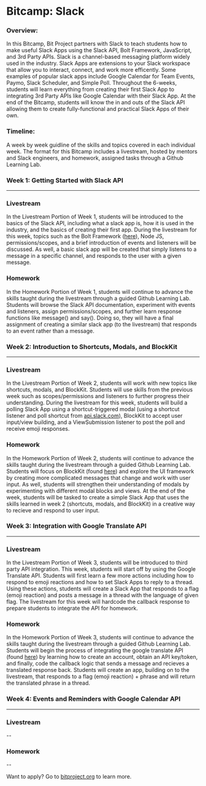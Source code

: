 # Bitcamp: Slack

### Overview:
In this Bitcamp, Bit Project partners with Slack to teach students how to make useful Slack Apps using the Slack API, Bolt Framework, JavaScript, and 3rd Party APIs. Slack is a channel-based messaging platform widely used in the industry. Slack Apps are extensions to your Slack workspace that allow you to interact, connect, and work more efficently. Some examples of popular slack apps include Google Calendar for Team Events, Paymo, Slack Scheduler, and Simple Poll. Throughout the 6-weeks, students will learn everything from creating their first Slack App to integrating 3rd Party APIs like Google Calendar with their Slack App. At the end of the Bitcamp, students will know the in and outs of the Slack API allowing them to create fully-functional and practical Slack Apps of their own.

### Timeline:

A week by week guidline of the skills and topics covered in each individual week. The format for this Bitcamp includes a livestream, hosted by mentors and Slack engineers, and homework, assigned tasks through a Github Learning Lab.

### **Week 1: Getting Started with Slack API**
***



### Livestream

In the Livestream Portion of Week 1, students will be introduced to the basics of the Slack API, including what a slack app is, how it is used in the industry, and the basics of creating their first app. During the livestream for this week, topics such as the Bolt Framework ([here](https://slack.dev/bolt-js/tutorial/getting-started "Bolt Framework")), Node JS, permissions/scopes, and a brief introduction of events and listeners will be discussed. As well, a basic slack app will be created that simply listens to a message in a specific channel, and responds to the user with a given message.

### Homework

In the Homework Portion of Week 1, students will continue to advance the skills taught during the livestream through a guided Github Learning Lab. Students will browse the Slack API documentation, experiment with events and listeners, assign permissions/scopes, and further learn response functions like message() and say(). Doing so, they will have a final assignment of creating a similar slack app (to the livestream) that responds to an event rather than a message.

### **Week 2: Introduction to Shortcuts, Modals, and BlockKit**

***

### Livestream

In the Livestream Portion of Week 2, students will work with new topics like shortcuts, modals, and BlockKit. Students will use skills from the previous week such as scopes/permissions and listeners to further progress their understanding. During the livestream for this week, students will build a polling Slack App using a shortcut-triggered modal (using a shortcut listener and poll shortcut from [api.slack.com](http//api.slack.com "Slack API")), BlockKit to accept user input/view building, and a ViewSubmission listener to post the poll and receive emoji responses.

### Homework

In the Homework Portion of Week 2, students will continue to advance the skills taught during the livestream through a guided Github Learning Lab. Students will focus on BlockKit (found [here](https://api.slack.com/block-kit "here")) and explore the UI framework by creating more complicated messages that change and work with user input. As well, students will strengthen their understanding of modals by experimenting with different modal blocks and views. At the end of the week, students will be tasked to create a simple Slack App that uses the skills learned in week 2 (shortcuts, modals, and BlockKit) in a creative way to recieve and respond to user input. 

### **Week 3: Integration with Google Translate API**

***

### Livestream

In the Livestream Portion of Week 3, students will be introduced to third party API integration. This week, students will start off by using the Google Translate API. Students will first learn a few more actions including how to respond to emoji reactions and how to set Slack Apps to reply to a thread. Using these actions, students will create a Slack App that responds to a flag (emoji reaction) and posts a message in a thread with the language of given flag. The livestream for this week will hardcode the callback response to prepare students to integrate the API for homework.

### Homework

In the Homework Portion of Week 3, students will continue to advance the skills taught during the livestream through a guided Github Learning Lab. Students will begin the process of integrating the google translate API (found [here](https://cloud.google.com/translate/docs/ "here")) by learning how to create an account, obtain an API key/token, and finally, code the callback logic that sends a message and recieves a translated response back. Students will create an app, building on to the livestream, that responds to a flag (emoji reaction) + phrase and will return the translated phrase in a thread.

### **Week 4: Events and Reminders with Google Calendar API**

***

### Livestream

--

### Homework

--

Want to apply? Go to [bitproject.org](http://bitproject.org "bitproject.org") to learn more.










